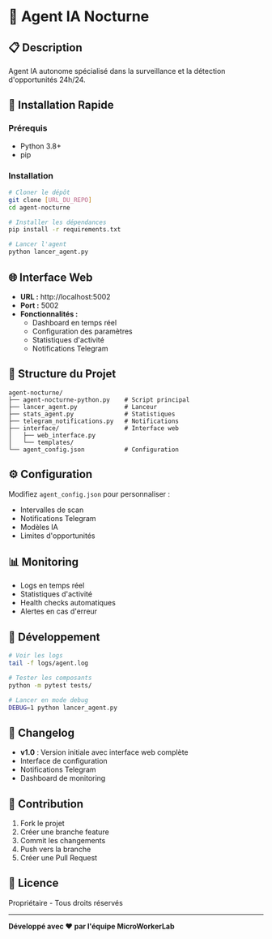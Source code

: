 # 🌙 Agent IA Nocturne

## 📋 Description
Agent IA autonome spécialisé dans la surveillance et la détection d'opportunités 24h/24.

## 🚀 Installation Rapide

### Prérequis
- Python 3.8+
- pip

### Installation
```bash
# Cloner le dépôt
git clone [URL_DU_REPO]
cd agent-nocturne

# Installer les dépendances
pip install -r requirements.txt

# Lancer l'agent
python lancer_agent.py
```

## 🌐 Interface Web
- **URL :** http://localhost:5002
- **Port :** 5002
- **Fonctionnalités :**
  - Dashboard en temps réel
  - Configuration des paramètres
  - Statistiques d'activité
  - Notifications Telegram

## 📁 Structure du Projet
```
agent-nocturne/
├── agent-nocturne-python.py    # Script principal
├── lancer_agent.py             # Lanceur
├── stats_agent.py              # Statistiques
├── telegram_notifications.py   # Notifications
├── interface/                  # Interface web
│   ├── web_interface.py
│   └── templates/
└── agent_config.json           # Configuration
```

## ⚙️ Configuration
Modifiez `agent_config.json` pour personnaliser :
- Intervalles de scan
- Notifications Telegram
- Modèles IA
- Limites d'opportunités

## 📊 Monitoring
- Logs en temps réel
- Statistiques d'activité
- Health checks automatiques
- Alertes en cas d'erreur

## 🔧 Développement
```bash
# Voir les logs
tail -f logs/agent.log

# Tester les composants
python -m pytest tests/

# Lancer en mode debug
DEBUG=1 python lancer_agent.py
```

## 📝 Changelog
- **v1.0** : Version initiale avec interface web complète
- Interface de configuration
- Notifications Telegram
- Dashboard de monitoring

## 🤝 Contribution
1. Fork le projet
2. Créer une branche feature
3. Commit les changements
4. Push vers la branche
5. Créer une Pull Request

## 📄 Licence
Propriétaire - Tous droits réservés

---
**Développé avec ❤️ par l'équipe MicroWorkerLab**
